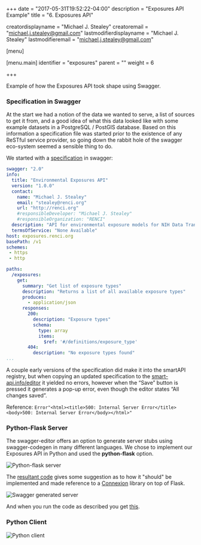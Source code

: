 +++
date = "2017-05-31T19:52:22-04:00"
description = "Exposures API Example"
title = "6. Exposures API"

creatordisplayname = "Michael J. Stealey"
creatoremail = "michael.j.stealey@gmail.com"
lastmodifierdisplayname = "Michael J. Stealey"
lastmodifieremail = "michael.j.stealey@gmail.com"

[menu]

  [menu.main]
    identifier = "exposures"
    parent = ""
    weight = 6

+++

Example of how the Exposures API took shape using Swagger.

### Specification in Swagger

At the start we had a notion of the data we wanted to serve, a list of sources to get it from, and a good idea of what this data looked like with some example datasets in a PostgreSQL / PostGIS database. Based on this information a specification file was started prior to the existence of any ReSTful service provider, so going down the rabbit hole of the swagger eco-system seemed a sensible thing to do.

We started with a [specification]({{<baseurl>}}/swaggeryaml) in swagger:

```yaml
swagger: "2.0"
info:
  title: "Environmental Exposures API"
  version: "1.0.0"
  contact:
    name: "Michael J. Stealey"
    email: "stealey@renci.org"
    url: "http://renci.org"
    #responsibleDeveloper: "Michael J. Stealey"
    #responsibleOrganization: "RENCI"
  description: "API for environmental exposure models for NIH Data Translator program"
  termsOfService: "None Available"
host: exposures.renci.org
basePath: /v1
schemes:
 - https
 - http

paths:
  /exposures:
    get:
      summary: "Get list of exposure types"
      description: "Returns a list of all available exposure types"
      produces:
        - application/json
      responses:
        200:
          description: "Exposure types"
          schema:
            type: array
            items:
              $ref: '#/definitions/exposure_type'
        404:
          description: "No exposure types found"
...
```

A couple early versions of the specification did make it into the smartAPI registry, but when copying an updated specification to the [smart-api.info/editor](http://smart-api.info/editor/#/) it yielded no errors, however when the “Save” button is pressed it generates a pop-up error, even though the editor states “All changes saved”.

Reference: `Error"<html><title>500: Internal Server Error</title><body>500: Internal Server Error</body></html>"`

### Python-Flask Server

The swagger-editor offers an option to generate server stubs using swagger-codegen in many different languages. We chose to implement our Exposures API in Python and used the **python-flask** option.

![Python-flask server]({{<baseurl>}}/images/pythonserver.png)

The [resultant code](https://github.com/mjstealey/swagger-demo/tree/master/python-flask-server-generated) gives some suggestion as to how it "should" be implemented and made reference to a [Connexion](https://github.com/zalando/connexion) library on top of Flask.

![Swagger generated server]({{<baseurl>}}/images/generatedserver.png)

And when you run the code as described you get [this]({{<baseurl>}}/pythonserver).

### Python Client

![Python client]({{<baseurl>}}/images/pythonclient.png)
